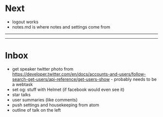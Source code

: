 # Next

* logout works
* notes.md is where notes and settings come from

---

---

# Inbox

* get speaker twitter photo from https://developer.twitter.com/en/docs/accounts-and-users/follow-search-get-users/api-reference/get-users-show - probably needs to be a webtask
* set og: stuff with Helmet (if facebook would even see it)
* star talks
* user summaries (like comments)
* push settings and housekeeping from atom
* outline of talk on the left
